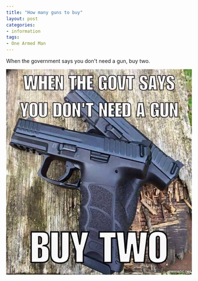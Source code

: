 ```yaml
---
title: "How many guns to buy"
layout: post
categories:
- information
tags:
- One Armed Man
---
```


When the government says you don't need a gun, buy two.

![You need a gun](/assets/img/20231226-you-need-a-gun.jpg "You need a gun")
